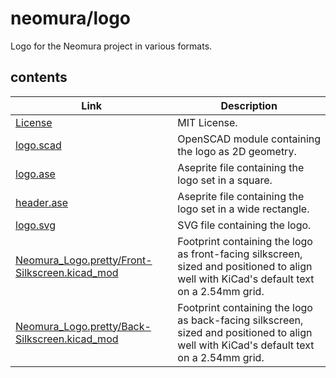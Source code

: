 # neomura/logo

Logo for the Neomura project in various formats.

## contents

| Link                                                                                               | Description                                                                                                                              |
| -------------------------------------------------------------------------------------------------- | ---------------------------------------------------------------------------------------------------------------------------------------- |
| [License](./license.md)                                                                            | MIT License.                                                                                                                             |
| [logo.scad](./logo.scad)                                                                           | OpenSCAD module containing the logo as 2D geometry.                                                                                      |
| [logo.ase](./logo.ase)                                                                             | Aseprite file containing the logo set in a square.                                                                                       |
| [header.ase](./header.ase)                                                                         | Aseprite file containing the logo set in a wide rectangle.                                                                               |
| [logo.svg](./logo.svg)                                                                             | SVG file containing the logo.                                                                                                            |
| [Neomura_Logo.pretty/Front-Silkscreen.kicad_mod](./Neomura_Logo.pretty/Front-Silkscreen.kicad_mod) | Footprint containing the logo as front-facing silkscreen, sized and positioned to align well with KiCad's default text on a 2.54mm grid. |
| [Neomura_Logo.pretty/Back-Silkscreen.kicad_mod](./Neomura_Logo.pretty/Back-Silkscreen.kicad_mod) | Footprint containing the logo as back-facing silkscreen, sized and positioned to align well with KiCad's default text on a 2.54mm grid.    |
